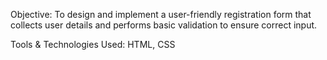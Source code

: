 Objective:
To design and implement a user-friendly registration form that collects user details and performs basic validation to ensure correct input.

Tools & Technologies Used:
HTML, CSS
